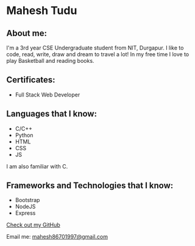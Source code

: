 # Mahesh Tudu

## About me:

I'm a 3rd year CSE Undergraduate student from NIT, Durgapur. I like to code, read, write, draw and dream to travel a lot!
In my free time I love to play Basketball and reading books.

## Certificates:
- Full Stack Web Developer

## Languages that I know:

- C/C++
- Python
- HTML
- CSS
- JS

I am also familiar with C.

## Frameworks and Technologies that I know:

- Bootstrap
- NodeJS
- Express


[Check out my GitHub](https://github.com/mahis929)

Email me: mahesh86701997@gmail.com
